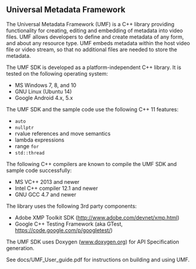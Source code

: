 
Universal Metadata Framework
------------------------

The Universal Metadata Framework (UMF) is a C++ library providing functionality for creating, editing and embedding of metadata into video files.
UMF allows developers to define and create metadata of any form, and about any resource type.
UMF embeds metadata within the host video file or video stream, so that no additional files are needed to store the metadata.

The UMF SDK is developed as a platform-independent C++ library. It is tested on the following operating system:
* MS Windows 7, 8, and 10
* GNU Linux (Ubuntu 14)
* Google Android 4.x, 5.x

The UMF SDK and the sample code use the following C++ 11 features:
* `auto`
* `nullptr`
* rvalue references and move semantics
* lambda expressions
* range `for`
* `std::thread`

The following C++ compilers are known to compile the UMF SDK and sample code successfully:
* MS VC++ 2013 and newer
* Intel C++ compiler 12.1 and newer
* GNU GCC 4.7 and newer


The library uses the following 3rd party components:
* Adobe XMP Toolkit SDK (http://www.adobe.com/devnet/xmp.html)
* Google C++ Testing Framework (aka GTest, https://code.google.com/p/googletest/)

The UMF SDK uses Doxygen (www.doxygen.org) for API Specification generation.

See docs/UMF_User_guide.pdf for instructions on building and using UMF.
